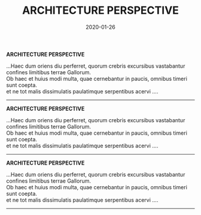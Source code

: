 ﻿---
layout: "gallery.njk"
date: "2020-01-26"
title: "ARCHITECTURE PERSPECTIVE"
description: ""
cover : ""
image_scaling: "130" #en pixel, la taille verticale minimum des images presentes dans la gallery
products:
#   les images produits son dans le dossier "products"
#   - image: nom_de_l_image.jpg
#     link: https://www.pcagallery.com/example
---
**ARCHITECTURE PERSPECTIVE**

...Haec dum oriens diu perferret, quorum crebris excursibus vastabantur confines limitibus terrae Gallorum.  
Ob haec et huius modi multa, quae cernebantur in paucis, omnibus timeri sunt coepta.  
et ne tot malis dissimulatis paulatimque serpentibus acervi ....  

--------

**ARCHITECTURE PERSPECTIVE**

...Haec dum oriens diu perferret, quorum crebris excursibus vastabantur confines limitibus terrae Gallorum.  
Ob haec et huius modi multa, quae cernebantur in paucis, omnibus timeri sunt coepta.  
et ne tot malis dissimulatis paulatimque serpentibus acervi ....  

--------

**ARCHITECTURE PERSPECTIVE**

...Haec dum oriens diu perferret, quorum crebris excursibus vastabantur confines limitibus terrae Gallorum.  
Ob haec et huius modi multa, quae cernebantur in paucis, omnibus timeri sunt coepta.  
et ne tot malis dissimulatis paulatimque serpentibus acervi ....  

--------
